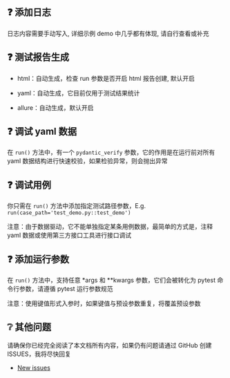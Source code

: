 ## ❓ 添加日志

日志内容需要手动写入, 详细示例 demo 中几乎都有体现, 请自行查看或补充

## ❓ 测试报告生成

- html：自动生成，检查 run 参数是否开启 html 报告创建, 默认开启

- yaml：自动生成，它目前仅用于测试结果统计

- allure：自动生成，默认开启

## ❓ 调试 yaml 数据

在 `run()` 方法中，有一个 `pydantic_verify` 参数，它的作用是在运行前对所有 yaml 数据结构进行快速校验，如果检验异常，则会抛出异常

## ❓ 调试用例

你只需在 `run()` 方法中添加指定测试路径参数，E.g. `run(case_path='test_demo.py::test_demo')`

注意：由于数据驱动，它不能单独指定某条用例数据，最简单的方式是，注释 yaml 数据或使用第三方接口工具进行接口调试

## ❓ 添加运行参数

在 `run()` 方法中，支持任意 *args 和 **kwargs 参数，它们会被转化为 pytest 命令行参数，请遵循 pytest 运行参数规范

注意：使用键值形式入参时，如果键值与预设参数重复，将覆盖预设参数

## ❔ 其他问题

请确保你已经完全阅读了本文档所有内容，如果仍有问题请通过 GitHub 创建 ISSUES，我将尽快回复

- [New issues](https://github.com/wu-clan/httpfpt/issues)
